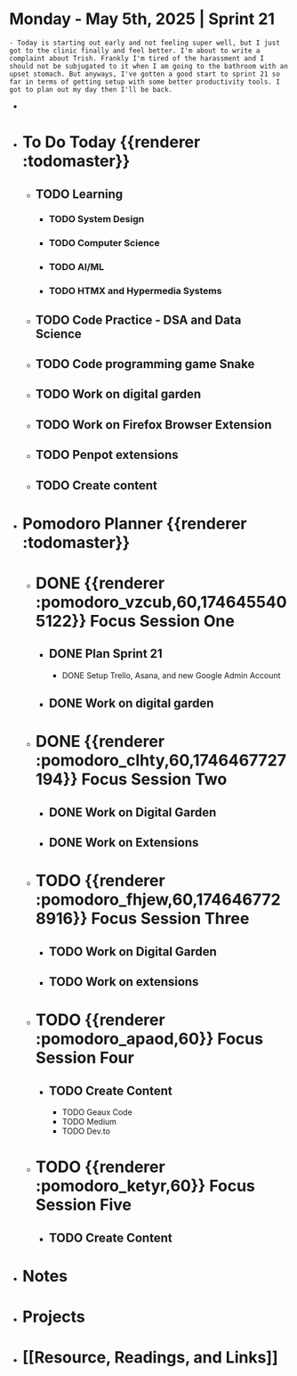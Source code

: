 # Monday - May 5th, 2025 | Sprint 21
	- Today is starting out early and not feeling super well, but I just got to the clinic finally and feel better. I'm about to write a complaint about Trish. Frankly I'm tired of the harassment and I should not be subjugated to it when I am going to the bathroom with an upset stomach. But anyways, I've gotten a good start to sprint 21 so far in terms of getting setup with some better productivity tools. I got to plan out my day then I'll be back.
-
- # To Do Today {{renderer :todomaster}}
	- ## TODO Learning
		- ### TODO System Design
		- ### TODO Computer Science
		- ### TODO AI/ML
		- ### TODO HTMX and Hypermedia Systems
	- ## TODO Code Practice - DSA and Data Science
	- ## TODO Code programming game Snake
	- ## TODO Work on digital garden
	- ## TODO Work on Firefox Browser Extension
	- ## TODO Penpot extensions
	- ## TODO Create content
- # Pomodoro Planner {{renderer :todomaster}}
	- # DONE {{renderer :pomodoro_vzcub,60,1746455405122}} Focus Session One
		- ## DONE Plan Sprint 21
			- DONE Setup Trello, Asana, and new Google Admin Account
		- ## DONE Work on digital garden
	- # DONE {{renderer :pomodoro_clhty,60,1746467727194}} Focus Session Two
		- ## DONE Work on Digital Garden
		- ## DONE Work on Extensions
	- # TODO {{renderer :pomodoro_fhjew,60,1746467728916}} Focus Session Three
		- ## TODO Work on Digital Garden
		- ## TODO Work on extensions
	- # TODO {{renderer :pomodoro_apaod,60}} Focus Session Four
		- ## TODO Create Content
			- TODO Geaux Code
			- TODO Medium
			- TODO Dev.to
	- # TODO {{renderer :pomodoro_ketyr,60}} Focus Session Five
		- ## TODO Create Content
- # Notes
- # Projects
- # [[Resource, Readings, and Links]]